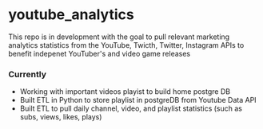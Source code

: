 # youtube_analytics

This repo is in development with the goal to pull relevant marketing analytics statistics from the YouTube, Twicth, Twitter, Instagram APIs to benefit indepenet YouTuber's and video game releases

### Currently
- Working with important videos playist to build home postgre DB
- Built ETL in Python to store playlist in postgreDB from Youtube Data API
- Built ETL to pull daily channel, video, and playlist statistics (such as subs, views, likes, plays)
